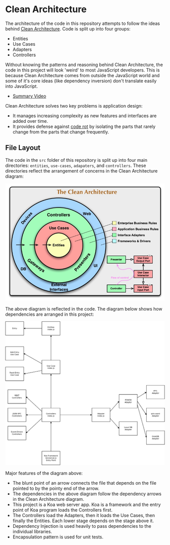 # Clean Architecture

The architecture of the code in this repository attempts to follow the ideas behind [Clean Architecture](https://youtu.be/CnailTcJV_U). Code is split up into four groups:

- Entities
- Use Cases
- Adapters
- Controllers

Without knowing the patterns and reasoning behind Clean Architecture, the code in this project will look 'weird' to most JavaScript developers. This is because Clean Architecture comes from outside the JavaScript world and some of it's core ideas (like dependency inversion) don't translate easily into JavaScript.

- [Summary Video](https://youtu.be/LftjSIbHzbo)

Clean Architecture solves two key problems is application design:

- It manages increasing complexity as new features and interfaces are added over time.
- It provides defense against [code rot](https://en.wikipedia.org/wiki/Software_rot) by isolating the parts that rarely change from the parts that change frequently.

## File Layout

The code in the `src` folder of this repository is split up into four main directories: `entities`, `use-cases`, `adapaters`, and `controllers`. These directories reflect the arrangement of concerns in the Clean Architecture diagram:

![Clean Architecture Diagram](./diagrams/cleanarchitecture.jpg)

The above diagram is reflected in the code. The diagram below shows how dependencies are arranged in this project:

![Dependency Graph](./diagrams/p2wdb-clean-architecture.png)

Major features of the diagram above:

- The blunt point of an arrow connects the file that depends on the file pointed to by the pointy end of the arrow.
- The dependencies in the above diagram follow the dependency arrows in the Clean Architecture diagram.
- This project is a Koa web server app. Koa is a framework and the entry point of Koa program loads the Controllers first.
- The Controllers load the Adapters, then it loads the Use Cases, then finally the Entities. Each lower stage depends on the stage above it.
- Dependency Injection is used heavily to pass dependencies to the individual libraries.
- Encapsulation pattern is used for unit tests.
